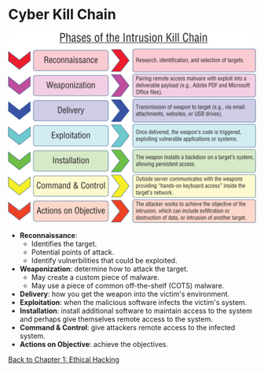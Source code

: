 # Cyber Kill Chain

![](./intrusion-kill-chain.png)

- **Reconnaissance**: 
	- Identifies the target.
	- Potential points of attack.
	- Identify vulnerbilities that could be exploited.
- **Weaponization**: determine how to attack the target.
	- May create a custom piece of malware.
	- May use a piece of common off-the-shelf (COTS) malware.
- **Delivery**: how you get the weapon into the victim's environment.
- **Exploitation**: when the malicious software infects the victim's system.
- **Installation**: install additional software to maintain access to the system and perhaps give themselves remote access to the system.
- **Command & Control**: give attackers remote access to the infected system.
- **Actions on Objective**: achieve the objectives.

[Back to Chapter 1: Ethical Hacking](my-ceh-v12-notes.md#chapter%201%20ethical%20hacking)